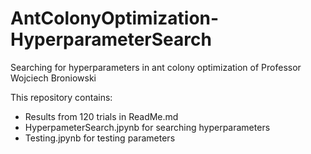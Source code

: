 # AntColonyOptimization-HyperparameterSearch
Searching for hyperparameters in ant colony optimization of Professor Wojciech Broniowski

This repository contains:
- Results from 120 trials in ReadMe.md
- HyperpameterSearch.jpynb for searching hyperparameters
- Testing.jpynb for testing parameters
